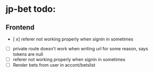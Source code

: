 # jp-bet todo:

## Frontend

-   [ x] referer not working properly when signin in sometimes

-   [ ] private route doesn't work when writing url for some reason, says tokens are null
-   [ ] referer not working properly when signin in sometimes
-   [ ] Render bets from user in accont/betslist
